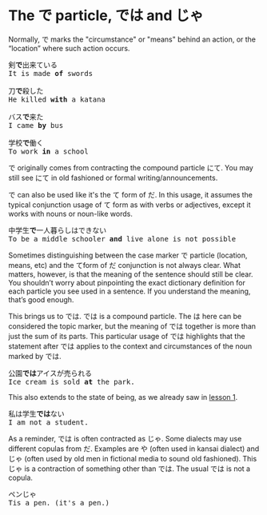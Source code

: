 # The で particle, では and じゃ

Normally, で marks the "circumstance" or "means" behind an action, or the “location” where such action occurs. 

<pre>
剣<b>で</b>出来ている
It is made <b>of</b> swords

刀<b>で</b>殺した
He killed <b>with</b> a katana

バス<b>で</b>来た
I came <b>by</b> bus

学校<b>で</b>働く
To work <b>in</b> a school
</pre>

で originally comes from contracting the compound particle にて. You may still see にて in old fashioned or formal writing/announcements.

で can also be used like it's the て form of だ. In this usage, it assumes the typical conjunction usage of て form as with verbs or adjectives, except it works with nouns or noun-like words.

<pre>
中学生<b>で</b>一人暮らしはできない
To be a middle schooler <b>and</b> live alone is not possible
</pre>

Sometimes distinguishing between the case marker で particle (location, means, etc) and the てform of だ conjunction is not always clear. What matters, however, is that the meaning of the sentence should still be clear. You shouldn’t worry about pinpointing the exact dictionary definition for each particle you see used in a sentence. If you understand the meaning, that’s good enough.

This brings us to では. では is a compound particle. The は here can be considered the topic marker, but the meaning of では together is more than just the sum of its parts. This particular usage of では highlights that the statement after では applies to the context and circumstances of the noun marked by では.

<pre>
公園<b>では</b>アイスが売られる
Ice cream is sold <b>at</b> the park.
</pre>

This also extends to the state of being, as we already saw in [lesson 1](./Lesson1.md).

<pre>
私は学生<b>では</b>ない
I am not a student.
</pre>

As a reminder, では is often contracted as じゃ. Some dialects may use different copulas from だ. Examples are や (often used in kansai dialect) and じゃ (often used by old men in fictional media to sound old fashioned). This じゃ is a contraction of something other than では. The usual では is not a copula.

<pre>
ペンじゃ
Tis a pen. (it's a pen.)
</pre>

